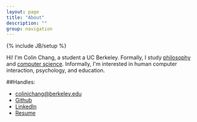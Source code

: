 ```yaml
---
layout: page
title: "About"
description: ""
group: navigation
---
```

{% include JB/setup %}

<p>
	Hi! I'm Colin Chang, a student a UC Berkeley. Formally, I study <a href="http://philosophy.berkeley.edu/">philosophy</a> and <a href="http://www.eecs.berkeley.edu/csugrad/index.shtml">computer science</a>. Informally, I'm interested in human computer interaction, psychology, and education.
</p>
##Handles:

<ul class="unstyled">
	<li><a href="mailto:{{site.author['email']}}">colinichang@berkeley.edu</a></li>
	<li><a href="http://github.com/{{site.author['github']}}">Github</a></li>
	<li><a href="http://linkedin.com/in/{{site.author['linkedin']}}">LinkedIn</a></li>
	<li><a href="https://dl.dropbox.com/u/46163974/%5BColin%20Chang%5D%20Resume.pdf">Resume</a></li>
</ul>